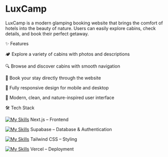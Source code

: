 # LuxCamp

LuxCamp is a modern glamping booking website that brings the comfort of hotels into the beauty of nature. Users can easily explore cabins, check details, and book their perfect getaway.

✨ Features

🏕️ Explore a variety of cabins with photos and descriptions

🔍 Browse and discover cabins with smooth navigation

📅 Book your stay directly through the website

📱 Fully responsive design for mobile and desktop

🎨 Modern, clean, and nature-inspired user interface

🛠️ Tech Stack

[![My Skills](https://skillicons.dev/icons?i=nextjs)](https://skillicons.dev) Next.js – Frontend

[![My Skills](https://skillicons.dev/icons?i=supabase)](https://skillicons.dev) Supabase – Database & Authentication

[![My Skills](https://skillicons.dev/icons?i=tailwind)](https://skillicons.dev) Tailwind CSS – Styling

[![My Skills](https://skillicons.dev/icons?i=vercel)](https://skillicons.dev) Vercel – Deployment
